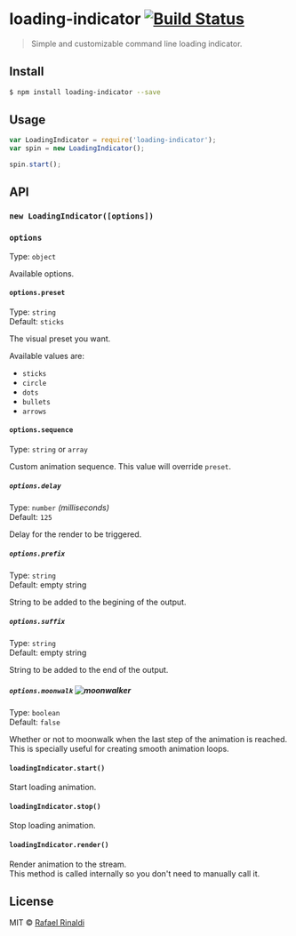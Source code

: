 # loading-indicator [![Build Status](https://travis-ci.org/rafaelrinaldi/loading-indicator.svg?branch=master)](https://travis-ci.org/rafaelrinaldi/loading-indicator)

> Simple and customizable command line loading indicator.

## Install

```sh
$ npm install loading-indicator --save
```

## Usage

```javascript
var LoadingIndicator = require('loading-indicator');
var spin = new LoadingIndicator();

spin.start();
```

## API

### `new LoadingIndicator([options])`

### `options`

Type: `object`  

Available options.

#### `options.preset`

Type: `string`  
Default: `sticks`  

The visual preset you want.

Available values are:

* `sticks`
* `circle`
* `dots`
* `bullets`
* `arrows`

#### `options.sequence`

Type: `string` or `array`  

Custom animation sequence. This value will override `preset`.

##### `options.delay`

Type: `number` _(milliseconds)_  
Default: `125`  

Delay for the render to be triggered.

##### `options.prefix`

Type: `string`  
Default: empty string  

String to be added to the begining of the output.

##### `options.suffix`

Type: `string`  
Default: empty string  

String to be added to the end of the output.

##### `options.moonwalk` ![moonwalker](http://tgnp.me/wp-content/uploads/2011/10/lunapic_132009218615037_5.gif)

Type: `boolean`  
Default: `false`  

Whether or not to moonwalk when the last step of the animation is reached.  
This is specially useful for creating smooth animation loops.

#### `loadingIndicator.start()`

Start loading animation.

#### `loadingIndicator.stop()`

Stop loading animation.

#### `loadingIndicator.render()`

Render animation to the stream.  
This method is called internally so you don't need to manually call it.

## License

MIT © [Rafael Rinaldi](http://rinaldi.io)
